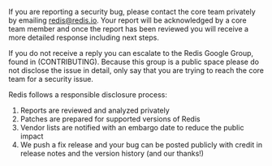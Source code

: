 If you are reporting a security bug, please contact the core team privately
by emailing redis@redis.io. Your report will be acknowledged by a core team
member and once the report has been reviewed you will receive a more detailed
response including next steps.

If you do not receive a reply you can escalate to the Redis Google Group,
found in (CONTRIBUTING). Because this group is a public space please do not disclose the
issue in detail, only say that you are trying to reach the core team for a
security issue.

Redis follows a responsible disclosure process:

1. Reports are reviewed and analyzed privately
2. Patches are prepared for supported versions of Redis
3. Vendor lists are notified with an embargo date to reduce the public impact
4. We push a fix release and your bug can be posted publicly with credit in
   release notes and the version history (and our thanks!)